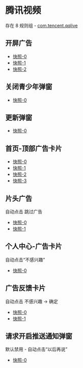 # 腾讯视频

存在 8 规则组 - [com.tencent.qqlive](/src/apps/com.tencent.qqlive.ts)

## 开屏广告

- [快照-0](https://gkd-kit.gitee.io/import/12700227)
- [快照-1](https://gkd-kit.gitee.io/import/12700122)
- [快照-2](https://gkd-kit.gitee.io/import/12700541)

## 关闭青少年弹窗

- [快照-0](https://gkd-kit.gitee.io/import/12700145)

## 更新弹窗

- [快照-0](https://gkd-kit.gitee.io/import/12700486)

## 首页-顶部广告卡片

- [快照-0](https://gkd-kit.gitee.io/import/12700299)
- [快照-1](https://gkd-kit.gitee.io/import/12700302)
- [快照-2](https://gkd-kit.gitee.io/import/12700518)
- [快照-3](https://gkd-kit.gitee.io/import/12737313)

## 片头广告

自动点击 跳过广告

- [快照-0](https://gkd-kit.gitee.io/import/12700407)
- [快照-1](https://gkd-kit.gitee.io/import/12700433)

## 个人中心-广告卡片

自动点击“不感兴趣”

- [快照-0](https://gkd-kit.gitee.io/import/12700175)

## 广告反馈卡片

自动点击 不感兴趣 -> 确定

- [快照-0](https://gkd-kit.gitee.io/import/12700303)
- [快照-1](https://gkd-kit.gitee.io/import/12700210)

## 请求开启推送通知弹窗

默认禁用 - 自动点击“以后再说”

- [快照-0](https://gkd-kit.gitee.io/import/12700139)
